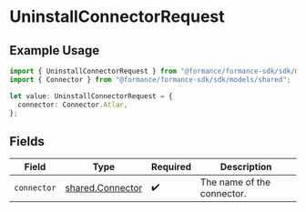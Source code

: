 # UninstallConnectorRequest

## Example Usage

```typescript
import { UninstallConnectorRequest } from "@formance/formance-sdk/sdk/models/operations";
import { Connector } from "@formance/formance-sdk/sdk/models/shared";

let value: UninstallConnectorRequest = {
  connector: Connector.Atlar,
};
```

## Fields

| Field                                                       | Type                                                        | Required                                                    | Description                                                 |
| ----------------------------------------------------------- | ----------------------------------------------------------- | ----------------------------------------------------------- | ----------------------------------------------------------- |
| `connector`                                                 | [shared.Connector](../../../sdk/models/shared/connector.md) | :heavy_check_mark:                                          | The name of the connector.                                  |